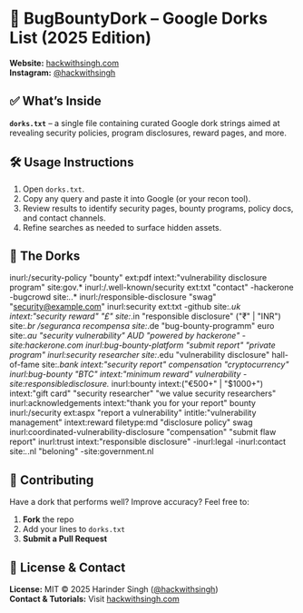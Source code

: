 # 🚨 BugBountyDork – Google Dorks List (2025 Edition)

**Website:** [hackwithsingh.com](https://www.hackwithsingh.com)  
**Instagram:** [@hackwithsingh](https://instagram.com/hackwithsingh)



## ✅ What’s Inside

**`dorks.txt`** – a single file containing curated Google dork strings aimed at revealing security policies, program disclosures, reward pages, and more.



## 🛠 Usage Instructions

1. Open `dorks.txt`.  
2. Copy any query and paste it into Google (or your recon tool).  
3. Review results to identify security pages, bounty programs, policy docs, and contact channels.  
4. Refine searches as needed to surface hidden assets.



## 📜 The Dorks

inurl:/security-policy "bounty" ext:pdf
intext:"vulnerability disclosure program" site:gov.*
inurl:/.well-known/security ext:txt "contact" -hackerone -bugcrowd
site:*.*.* inurl:/responsible-disclosure "swag"
"security@example.com" inurl:security ext:txt -github
site:*.uk intext:"security reward" "£"
site:*.in "responsible disclosure" ("₹" | "INR")
site:*.br /seguranca recompensa
site:*.de "bug-bounty-programm" euro
site:*.au "security vulnerability" AUD
"powered by hackerone" -site:hackerone.com
inurl:bug-bounty-platform "submit report"
"private program" inurl:security researcher
site:*.edu "vulnerability disclosure" hall-of-fame
site:*.bank intext:"security report" compensation
"cryptocurrency" inurl:bug-bounty "BTC"
intext:"minimum reward" vulnerability -site:responsibledisclosure.*
inurl:bounty intext:("€500+" | "$1000+")
intext:"gift card" "security researcher"
"we value security researchers" inurl:acknowledgements
intext:"thank you for your report" bounty
inurl:/security ext:aspx "report a vulnerability"
intitle:"vulnerability management" intext:reward
filetype:md "disclosure policy" swag
inurl:coordinated-vulnerability-disclosure "compensation"
"submit flaw report" inurl:trust
intext:"responsible disclosure" -inurl:legal -inurl:contact
site:*.*.nl "beloning" -site:government.nl


## 🤝 Contributing

Have a dork that performs well? Improve accuracy? Feel free to:

1. **Fork** the repo  
2. Add your lines to `dorks.txt`  
3. **Submit a Pull Request**  


## 📄 License & Contact

**License:** MIT © 2025 Harinder Singh ([@hackwithsingh](https://instagram.com/hackwithsingh))  
**Contact & Tutorials:** Visit [hackwithsingh.com](https://www.hackwithsingh.com)  



